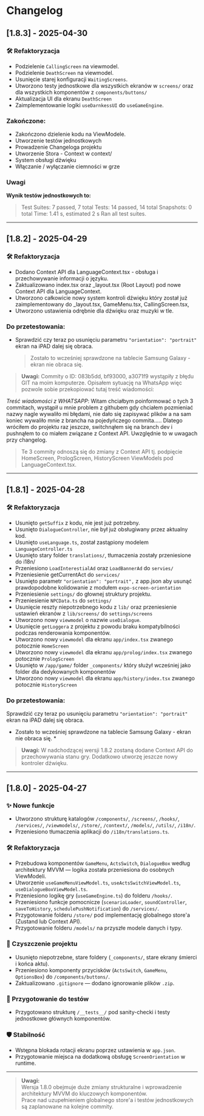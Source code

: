 # Changelog

## [1.8.3] - 2025-04-30

### 🛠 Refaktoryzacja

- Podzielenie `CallingScreen` na viewmodel.
- Podzielenie `DeathScreen` na viewmodel.
- Usunięcie starej konfiguracji `WaitingScreens`.
- Utworzono testy jednostkowe dla wszystkich ekranów w `screens/` oraz dla wszystkich komponentów z `components/buttons/`
- Aktualizacja UI dla ekranu `DeathScreen`
- Zaimplementowanie logiki `useDarnkessUI` do `useGameEngine`.

### Zakończone:

- Zakończono dzielenie kodu na ViewModele.
- Utworzenie testów jednostkowych
- Prowadzenie Changeloga projektu
- Utworzenie Stora - Context w context/
- System obsługi dźwięku
- Włączanie / wyłączanie ciemności w grze

### Uwagi

**Wynik testów jednostkowych to:**

> Test Suites: 7 passed, 7 total
> Tests: 14 passed, 14 total
> Snapshots: 0 total
> Time: 1.41 s, estimated 2 s
> Ran all test suites.

---

## [1.8.2] - 2025-04-29

### 🛠 Refaktoryzacja

- Dodano Context API dla LanguageContext.tsx - obsługa i przechowywanie informacji o języku.
- Zaktualizowano index.tsx oraz \_layout.tsx (Root Layout) pod nowe Context API dla LanguageContext.
- Utworzono całkowicie nowy system kontroli dźwięku który został już zaimplementowany do \_layout.tsx, GameMenu.tsx, CallingScreen.tsx,
- Utworzono ustawienia odrębnie dla dźwięku oraz muzyki w tle.

### **Do przetestowania:**

- Sprawdzić czy teraz po usunięciu parametru `"orientation": "portrait"` ekran na iPAD dalej się obraca.
  > Zostało to wcześniej sprawdzone na tablecie Samsung Galaxy - ekran nie obraca się.

> **Uwagi:**
> Commity o ID: 083b5dd, bf93000, a3071f9 wystąpiły z błędu GIT na moim komputerze. Opisałem sytuację na WhatsApp więc pozwole sobie przekopiować tutaj treść wiadomości:

_Treść wiadomości z WHATSAPP_:
Witam chciałbym poinformować o tych 3 commitach, wystąpił u mnie problem z githubem gdy chciałem pozmieniać nazwy nagle wywaliło mi błędami, nie dało się zapisywać plików a na sam koniec wywaliło mnie z brancha na pojedyńczego commita.....
Dlatego wróciłem do projektu raz jeszcze, switchnąłem się na branch dev i pushnąłem to co miałem związane z Context API.
Uwzględnie to w uwagach przy changelog.

> Te 3 commity odnoszą się do zmiany z Context API tj. podpięcie HomeScreen, PrologScreen, HistoryScreen ViewModels pod LanguageContext.tsx.

---

## [1.8.1] - 2025-04-28

### 🛠 Refaktoryzacja

- Usunięto `getSuffix` z kodu, nie jest już potrzebny.
- Usunięto `DialogueController`, nie był już obsługiwany przez aktualny kod.
- Usunięto `useLanguage.ts`, został zastąpiony modelem `LanguageController.ts`
- Usunięto stary folder `translations/`, tłumaczenia zostały przeniesione do i18n/
- Przeniesiono `LoadInterestialAd` oraz `LoadBannerAd` do `servies/`
- Przeniesienie getCurrentAct do `services/`
- Usunięto parametr `"orientation": "portrait",` z app.json aby usunąć prawdopodobne kolidowanie z modułem `expo-screen-orientation`
- Przeniesienie `settings/` do głownej struktury projektu.
- Przeniesienie `NPCData.ts` do `settings/`
- Usunięcie reszty niepotrzebnego kodu z `lib/` oraz przeniesienie ustawień ekranów z `lib/screens/` do `settings/screens`
- Utworzono nowy `viewmodel` o nazwie `useDialogue`.
- Usunięcie `getLoggera` z projektu z powodu braku kompatybilności podczas renderowania komponentów.
- Utworzono nowy `viewmodel` dla ekranu `app/index.tsx` zwanego potocznie `HomeScreen`
- Utworzono nowy `viewmodel` dla ekranu `app/prolog/index.tsx` zwanego potocznie `PrologScreen`
- Usunięto w `/app/game/` folder `_components/` który służył wcześniej jako folder dla dedykowanych komponentów
- Utworzono nowy `viewmodel` dla ekranu `app/history/index.tsx` zwanego potocznie `HistoryScreen`

### **Do przetestowania:**

Sprawdzić czy teraz po usunięciu parametru `"orientation": "portrait"` ekran na iPAD dalej się obraca.

- Zostało to wcześniej sprawdzone na tablecie Samsung Galaxy - ekran nie obraca się. \*

> **Uwagi:**
> W nadchodzącej wersji 1.8.2 zostaną dodane Context API do przechowywania stanu gry.
> Dodatkowo utworzę jeszcze nowy kontroler dźwięku.

---

## [1.8.0] - 2025-04-27

### ✨ Nowe funkcje

- Utworzono strukturę katalogów `/components/`, `/screens/`, `/hooks/`, `/services/`, `/viewmodels/`, `/store/`, `/context/`, `/models/`, `/utils/`, `/i18n/`.
- Przeniesiono tłumaczenia aplikacji do `/i18n/translations.ts`.

### 🛠 Refaktoryzacja

- Przebudowa komponentów `GameMenu`, `ActsSwitch`, `DialogueBox` według architektury MVVM — logika została przeniesiona do osobnych ViewModeli.
- Utworzenie `useGameMenuViewModel.ts`, `useActsSwitchViewModel.ts`, `useDialogueBoxViewModel.ts`.
- Przeniesiono logikę gry (`useGameEngine.ts`) do folderu `/hooks/`.
- Przeniesiono funkcje pomocnicze (`scenarioLoader`, `soundController`, `saveToHistory`, `schedulePushNotification`) do `/services/`.
- Przygotowanie folderu `/store/` pod implementację globalnego store'a (Zustand lub Context API).
- Przygotowanie folderu `/models/` na przyszłe modele danych i typy.

### 🧹 Czyszczenie projektu

- Usunięto niepotrzebne, stare foldery (`_components/`, stare ekrany śmierci i końca aktu).
- Przeniesiono komponenty przycisków (`ActsSwitch`, `GameMenu`, `OptionsBox`) do `/components/buttons/`.
- Zaktualizowano `.gitignore` — dodano ignorowanie plików `.zip`.

### 🧪 Przygotowanie do testów

- Przygotowano strukturę `/__tests__/` pod sanity-checki i testy jednostkowe głównych komponentów.

### 🛡 Stabilność

- Wstępna blokada rotacji ekranu poprzez ustawienia w `app.json`.
- Przygotowanie miejsca na dodatkową obsługę `ScreenOrientation` w runtime.

---

> **Uwagi:**  
> Wersja 1.8.0 obejmuje duże zmiany strukturalne i wprowadzenie architektury MVVM do kluczowych komponentów.  
> Prace nad uzupełnieniem globalnego store'a i testów jednostkowych są zaplanowane na kolejne commity.
